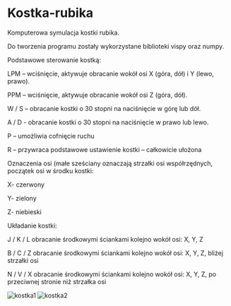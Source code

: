 # Kostka-rubika


Komputerowa symulacja kostki rubika.


Do tworzenia programu zostały wykorzystane biblioteki
vispy oraz numpy.


Podstawowe sterowanie kostką:


LPM – wciśnięcie, aktywuje obracanie wokół osi X (góra, dół) i Y (lewo, prawo).

PPM – wciśnięcie, aktywuje obracanie wokół osi Z (góra, dół).

W / S – obracanie kostki o 30 stopni na naciśnięcie w górę lub dół.

A / D - obracanie kostki o 30 stopni na naciśnięcie w prawo lub lewo.


P – umożliwia cofnięcie ruchu

R – przywraca podstawowe ustawienie kostki – całkowicie ułożona 


Oznaczenia osi (małe sześciany oznaczają strzałki osi współrzędnych, początek osi w środku kostki:

  X- czerwony 
  
  Y- zielony
  
  Z- niebieski
  

Układanie kostki:

  J / K / L  obracanie środkowymi ściankami kolejno wokół osi: X, Y, Z
  
  B / C / Z  obracanie środkowymi ściankami kolejno wokół osi: X, Y, Z, bliżej strzałki osi
  
  N / V / X  obracanie środkowymi ściankami kolejno wokół osi: X, Y, Z, po przeciwnej stronie niż strzałka osi
  

![kostka1](https://github.com/KubiHombre/Kostka-rubika/assets/133357700/05304fca-63bb-43af-95c5-aa0f2eb7e631)
![kostka2](https://github.com/KubiHombre/Kostka-rubika/assets/133357700/a63f98ca-f126-4488-8a6c-a4106385e47c)



